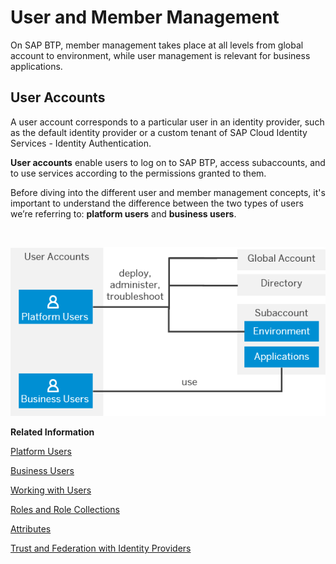 <!-- loiocc1c676b43904066abb2a4838cbd0c37 -->

# User and Member Management

On SAP BTP, member management takes place at all levels from global account to environment, while user management is relevant for business applications.



<a name="loiocc1c676b43904066abb2a4838cbd0c37__section_ygb_5xw_jlb"/>

## User Accounts

A user account corresponds to a particular user in an identity provider, such as the default identity provider or a custom tenant of SAP Cloud Identity Services - Identity Authentication.

**User accounts** enable users to log on to SAP BTP, access subaccounts, and to use services according to the permissions granted to them.

Before diving into the different user and member management concepts, it's important to understand the difference between the two types of users we’re referring to: **platform users** and **business users**.

![]()

![Platform Users and Business Users](images/user-accounts_27c8463.png)

**Related Information**  


[Platform Users](platform-users-4401316.md "Platform users are usually developers, administrators or operators who deploy, administer, and troubleshoot applications and services on SAP BTP. They’re the users that have full access and give certain permissions, for instance, at global account, directory, or subaccount level. Members only have basic access.")

[Business Users](business-users-2e68494.md "Business users use the applications that are deployed to SAP BTP. For example, the end users of SaaS apps or services, such as SAP Workflow service or SAP Cloud Integration, or end users of your custom applications are business users.")

[Working with Users](../50-administration-and-ops/working-with-users-2c91f88.md "In the SAP BTP cockpit, you can see the users of your global account or subaccount, user-related identity provider information, and their authorizations. In a user's overview, you can create and delete users, and assign role collections. You can also display an overview of the role collections, where you can drill down all the way to the role, and see the application that the role is belongs to.")

[Roles and Role Collections](../50-administration-and-ops/roles-and-role-collections-14a877c.md "Usually a role collection consists of one or multiple roles. You can use the SAP BTP cockpit to add or remove roles.")

[Attributes](../50-administration-and-ops/attributes-713f52a.md "Attributes use information that is specific to the user, for example the user's country. If the application developer in the Cloud Foundry environment of SAP BTP has created a country attribute to a role, this restricts the data a business user can see based on this attribute.")

[Trust and Federation with Identity Providers](../50-administration-and-ops/trust-and-federation-with-identity-providers-cb1bc8f.md "When setting up accounts you need to assign users. While we provide you with your first users to get you started, your organization has identity providers that you want to integrate.")

